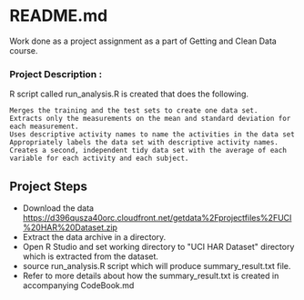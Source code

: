 README.md
========================================================
Work done as a project assignment as a part of Getting and Clean Data course.

### Project Description :
R script called run_analysis.R is created that does the following. 

    Merges the training and the test sets to create one data set.
    Extracts only the measurements on the mean and standard deviation for each measurement. 
    Uses descriptive activity names to name the activities in the data set
    Appropriately labels the data set with descriptive activity names. 
    Creates a second, independent tidy data set with the average of each variable for each activity and each subject. 
    
## Project Steps
- Download the data https://d396qusza40orc.cloudfront.net/getdata%2Fprojectfiles%2FUCI%20HAR%20Dataset.zip 
- Extract the data archive in a directory.
- Open R Studio and set working directory to "UCI HAR Dataset" directory which is extracted from the dataset.
- source run_analysis.R script which will produce summary_result.txt file.
- Refer to more details about how the summary_result.txt is created in accompanying CodeBook.md

